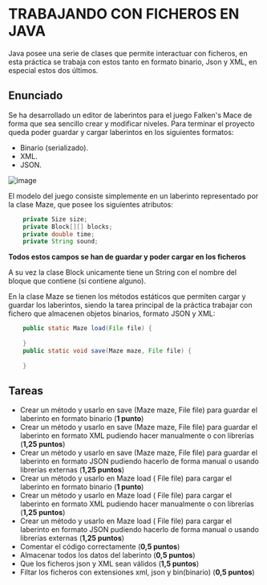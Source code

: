 # TRABAJANDO CON FICHEROS EN JAVA

Java posee una serie de clases que permite interactuar con ficheros, en esta práctica se trabaja con estos tanto en formato binario, Json y XML, en especial estos dos últimos.
   
## Enunciado
Se ha desarrollado un editor de laberintos para el juego Falken's Mace de forma que sea sencillo crear y modificar niveles. Para terminar el proyecto queda poder guardar y cargar laberintos en los siguientes formatos:

   - Binario (serializado).
   - XML.
   - JSON.

![image](https://github.com/pass1enator/falkensmaze/blob/master/ejemplo.png?raw=true)

El modelo del juego consiste simplemente en un laberinto representado por la clase Maze, que posee los siguientes atributos:
```Java
    private Size size;
    private Block[][] blocks;
    private double time;
    private String sound;
```

**Todos estos campos se han de guardar y poder cargar en los ficheros** 

A su vez la clase Block unicamente tiene un String con el nombre del bloque que contiene (si contiene alguno).

En la clase Maze se tienen los métodos estáticos que permiten cargar y guardar los laberintos, siendo la tarea principal de la práctica trabajar con fichero que almacenen objetos binarios, formato JSON y XML:

```Java
    public static Maze load(File file) {
        
    }
    public static void save(Maze maze, File file) {
      
    }

```
## Tareas

 - Crear un método y usarlo en  save (Maze maze, File file) para guardar el laberinto en formato binario (**1 punto**)
 - Crear un método y usarlo en  save (Maze maze, File file) para guardar el laberinto en formato XML pudiendo hacer manualmente o con librerías (**1,25 puntos**)
 - Crear un método y usarlo en  save (Maze maze, File file) para guardar el laberinto en formato JSON pudiendo hacerlo de forma manual o usando librerías externas (**1,25 puntos**)
 - Crear un método y usarlo en  Maze load ( File file) para cargar el laberinto en formato binario (**1 punto**)
 - Crear un método y usarlo en  Maze load ( File file) para cargar el laberinto en formato XML pudiendo hacer manualmente o con librerías (**1,25 puntos**)
 - Crear un método y usarlo en  Maze load ( File file) para cargar el laberinto en formato JSON pudiendo hacerlo de forma manual o usando librerías externas (**1,25 puntos**)
 -  Comentar el código correctamente (**0,5 puntos**)
 -  Almacenar todos los datos del laberinto (**0,5 puntos**)
 -  Que los ficheros json y XML sean válidos (**1,5 puntos**)
 -  Filtar los ficheros con extensiones xml, json y bin(binario) (**0,5 puntos**)
